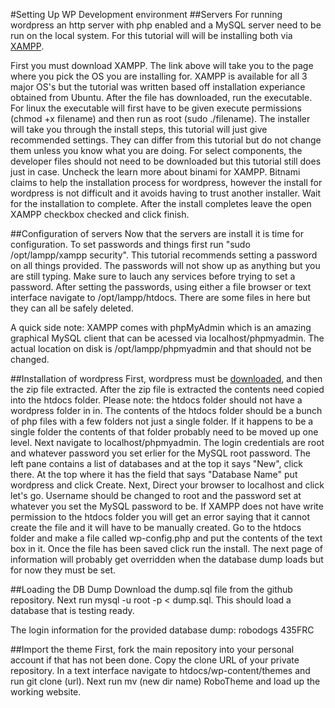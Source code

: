 #Setting Up WP Development environment
##Servers
For running wordpress an http server with php enabled and a MySQL server need to be run on the local system. For this tutorial will will be installing both via [XAMPP](https://www.apachefriends.org/index.html).

First you must download XAMPP. The link above will take you to the page where you pick the OS you are installing for. XAMPP is available for all 3 major OS's but the tutorial was written based off installation experiance obtained from Ubuntu. After the file has downloaded, run the executable. For linux the executable will first have to be given execute permissions (chmod +x filename) and then run as root (sudo ./filename). The installer will take you through the install steps, this tutorial will just give recommended settings. They can differ from this tutorial but do not change them unless you know what you are doing. For select components, the developer files should not need to be downloaded but this tutorial still does just in case. Uncheck the learn more about binami for XAMPP. Bitnami claims to help the installation process for wordpress, however the install for wordpress is not difficult and it avoids having to trust another installer. Wait for the installation to complete. After the install completes leave the open XAMPP checkbox checked and click finish.

##Configuration of servers
Now that the servers are install it is time for configuration. To set passwords and things first run "sudo /opt/lampp/xampp security". This tutorial recommends setting a password on all things provided. The passwords will not show up as anything but you are still typing. Make sure to lauch any services before trying to set a password. After setting the passwords, using either a file browser or text interface navigate to /opt/lampp/htdocs. There are some files in here but they can all be safely deleted.

A quick side note: XAMPP comes with phpMyAdmin which is an amazing graphical MySQL client that can be acessed via localhost/phpmyadmin. The actual location on disk is /opt/lampp/phpmyadmin and that should not be changed.

##Installation of wordpress
First, wordpress must be [downloaded](http://wordpress.org/latest.zip), and then the zip file extracted. After the zip file is extracted the contents need copied into the htdocs folder. Please note: the htdocs folder should not have a wordpress folder in in. The contents of the htdocs folder should be a bunch of php files with a few folders not just a single folder. If it happens to be a single folder the contents of that folder probably need to be moved up one level. Next navigate to localhost/phpmyadmin. The login credentials are root and whatever password you set erlier for the MySQL root password. The left pane contains a list of databases and at the top it says "New", click there. At the top where it has the field that says "Database Name" put wordpress and click Create. Next, Direct your browser to localhost and click let's go. Username should be changed to root and the password set at whatever you set the MySQL password to be. If XAMPP does not have write permission to the htdocs folder you will get an error saying that it cannot create the file and it will have to be manually created. Go to the htdocs folder and make a file called wp-config.php and put the contents of the text box in it. Once the file has been saved click run the install. The next page of information will probably get overridden when the database dump loads but for now they must be set.

##Loading the DB Dump
Download the dump.sql file from the github repository.  Next run mysql -u root -p < dump.sql. This should load a database that is testing ready.

The login information for the provided database dump: robodogs 435FRC

##Import the theme
First, fork the main repository into your personal account if that has not been done. Copy the clone URL of your private repository. In a text interface navigate to htdocs/wp-content/themes and run git clone (url). Next run mv (new dir name) RoboTheme and load up the working website.
